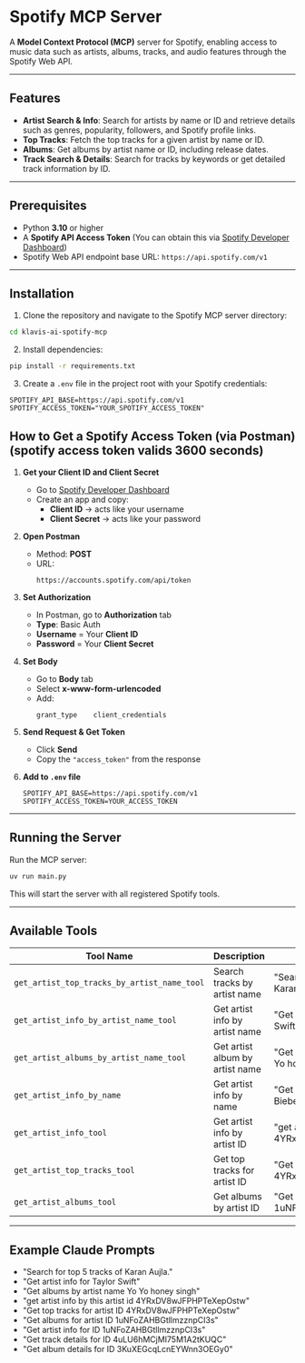 # Spotify MCP Server

A **Model Context Protocol (MCP)** server for Spotify, enabling access to music data such as artists, albums, tracks, and audio features through the Spotify Web API.

---

## Features

- **Artist Search & Info**: Search for artists by name or ID and retrieve details such as genres, popularity, followers, and Spotify profile links.  
- **Top Tracks**: Fetch the top tracks for a given artist by name or ID.  
- **Albums**: Get albums by artist name or ID, including release dates.  
- **Track Search & Details**: Search for tracks by keywords or get detailed track information by ID.   

---

## Prerequisites

- Python **3.10** or higher  
- A **Spotify API Access Token** (You can obtain this via [Spotify Developer Dashboard](https://developer.spotify.com/dashboard))  
- Spotify Web API endpoint base URL: `https://api.spotify.com/v1`  

---

## Installation

1. Clone the repository and navigate to the Spotify MCP server directory:

```bash
cd klavis-ai-spotify-mcp
```

2. Install dependencies:
```bash
pip install -r requirements.txt
```

3. Create a `.env` file in the project root with your Spotify credentials:
```env
SPOTIFY_API_BASE=https://api.spotify.com/v1
SPOTIFY_ACCESS_TOKEN="YOUR_SPOTIFY_ACCESS_TOKEN"
```


## How to Get a Spotify Access Token (via Postman)  (spotify access token valids 3600 seconds)

1. **Get your Client ID and Client Secret**  
   - Go to [Spotify Developer Dashboard](https://developer.spotify.com/dashboard)  
   - Create an app and copy:  
     - **Client ID** → acts like your username  
     - **Client Secret** → acts like your password  

2. **Open Postman**  
   - Method: **POST**  
   - URL:  
     ```
     https://accounts.spotify.com/api/token
     ```

3. **Set Authorization**  
   - In Postman, go to **Authorization** tab  
   - **Type**: Basic Auth  
   - **Username** = Your **Client ID**  
   - **Password** = Your **Client Secret**

4. **Set Body**  
   - Go to **Body** tab  
   - Select **x-www-form-urlencoded**  
   - Add:  
     ```
     grant_type    client_credentials
     ```

5. **Send Request & Get Token**  
   - Click **Send**  
   - Copy the `"access_token"` from the response  

6. **Add to `.env` file**  
   ```env
   SPOTIFY_API_BASE=https://api.spotify.com/v1
   SPOTIFY_ACCESS_TOKEN=YOUR_ACCESS_TOKEN

---

## Running the Server

Run the MCP server:
```bash
uv run main.py
```

This will start the server with all registered Spotify tools.

---

## Available Tools

| Tool Name | Description | Example Usage |
|-----------|-------------|---------------|
| `get_artist_top_tracks_by_artist_name_tool` | Search tracks by artist name | "Search for top 5 tracks of Karan Aujla." |
| `get_artist_info_by_artist_name_tool` | Get artist info by artist name | "Get artist info for Taylor Swift" |
| `get_artist_albums_by_artist_name_tool` | Get artist album by artist name | "Get albums by artist name Yo Yo honey singh" |
| `get_artist_info_by_name` | Get artist info by name | "Get artist info for Justin Bieber" |
| `get_artist_info_tool` | Get artist info by artist ID | "get artist info by this artist id 4YRxDV8wJFPHPTeXepOstw" |
| `get_artist_top_tracks_tool` | Get top tracks for artist ID | "Get top tracks for artist ID 4YRxDV8wJFPHPTeXepOstw" |
| `get_artist_albums_tool` | Get albums by artist ID | "Get albums for artist ID 1uNFoZAHBGtllmzznpCI3s" |

---

## Example Claude Prompts

- "Search for top 5 tracks of Karan Aujla."  
- "Get artist info for Taylor Swift"  
- "Get albums by artist name Yo Yo honey singh"  
- "get artist info by this artist id 4YRxDV8wJFPHPTeXepOstw"
- "Get top tracks for artist ID 4YRxDV8wJFPHPTeXepOstw"
- "Get albums for artist ID 1uNFoZAHBGtllmzznpCI3s"
- "Get artist info for ID 1uNFoZAHBGtllmzznpCI3s"
- "Get track details for ID 4uLU6hMCjMI75M1A2tKUQC"
- "Get album details for ID 3KuXEGcqLcnEYWnn3OEGy0"
